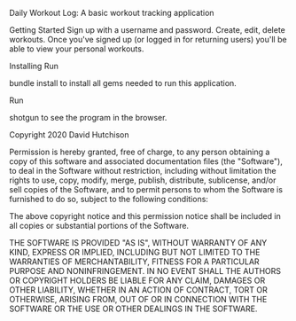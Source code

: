 Daily Workout Log: A basic workout tracking application

Getting Started
Sign up with a username and password. Create, edit, delete workouts. Once you've signed up (or logged in for returning users) you'll be able to view your personal workouts.

Installing
Run

bundle install 
to install all gems needed to run this application.

Run

shotgun
to see the program in the browser.

Copyright 2020 David Hutchison

Permission is hereby granted, free of charge, to any person obtaining a copy of this software and associated documentation files (the "Software"), to deal in the Software without restriction, including without limitation the rights to use, copy, modify, merge, publish, distribute, sublicense, and/or sell copies of the Software, and to permit persons to whom the Software is furnished to do so, subject to the following conditions:

The above copyright notice and this permission notice shall be included in all copies or substantial portions of the Software.

THE SOFTWARE IS PROVIDED "AS IS", WITHOUT WARRANTY OF ANY KIND, EXPRESS OR IMPLIED, INCLUDING BUT NOT LIMITED TO THE WARRANTIES OF MERCHANTABILITY, FITNESS FOR A PARTICULAR PURPOSE AND NONINFRINGEMENT. IN NO EVENT SHALL THE AUTHORS OR COPYRIGHT HOLDERS BE LIABLE FOR ANY CLAIM, DAMAGES OR OTHER LIABILITY, WHETHER IN AN ACTION OF CONTRACT, TORT OR OTHERWISE, ARISING FROM, OUT OF OR IN CONNECTION WITH THE SOFTWARE OR THE USE OR OTHER DEALINGS IN THE SOFTWARE.


